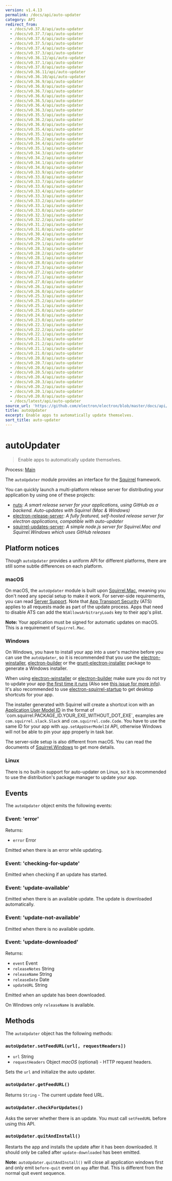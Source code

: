 ```yaml
---
version: v1.4.13
permalink: /docs/api/auto-updater
category: API
redirect_from:
  - /docs/v0.37.8/api/auto-updater
  - /docs/v0.37.7/api/auto-updater
  - /docs/v0.37.6/api/auto-updater
  - /docs/v0.37.5/api/auto-updater
  - /docs/v0.37.4/api/auto-updater
  - /docs/v0.37.3/api/auto-updater
  - /docs/v0.36.12/api/auto-updater
  - /docs/v0.37.1/api/auto-updater
  - /docs/v0.37.0/api/auto-updater
  - /docs/v0.36.11/api/auto-updater
  - /docs/v0.36.10/api/auto-updater
  - /docs/v0.36.9/api/auto-updater
  - /docs/v0.36.8/api/auto-updater
  - /docs/v0.36.7/api/auto-updater
  - /docs/v0.36.6/api/auto-updater
  - /docs/v0.36.5/api/auto-updater
  - /docs/v0.36.4/api/auto-updater
  - /docs/v0.36.3/api/auto-updater
  - /docs/v0.35.5/api/auto-updater
  - /docs/v0.36.2/api/auto-updater
  - /docs/v0.36.0/api/auto-updater
  - /docs/v0.35.4/api/auto-updater
  - /docs/v0.35.3/api/auto-updater
  - /docs/v0.35.2/api/auto-updater
  - /docs/v0.34.4/api/auto-updater
  - /docs/v0.35.1/api/auto-updater
  - /docs/v0.34.3/api/auto-updater
  - /docs/v0.34.2/api/auto-updater
  - /docs/v0.34.1/api/auto-updater
  - /docs/v0.34.0/api/auto-updater
  - /docs/v0.33.9/api/auto-updater
  - /docs/v0.33.8/api/auto-updater
  - /docs/v0.33.7/api/auto-updater
  - /docs/v0.33.6/api/auto-updater
  - /docs/v0.33.4/api/auto-updater
  - /docs/v0.33.3/api/auto-updater
  - /docs/v0.33.2/api/auto-updater
  - /docs/v0.33.1/api/auto-updater
  - /docs/v0.33.0/api/auto-updater
  - /docs/v0.32.3/api/auto-updater
  - /docs/v0.32.2/api/auto-updater
  - /docs/v0.31.2/api/auto-updater
  - /docs/v0.31.0/api/auto-updater
  - /docs/v0.30.4/api/auto-updater
  - /docs/v0.29.2/api/auto-updater
  - /docs/v0.29.1/api/auto-updater
  - /docs/v0.28.3/api/auto-updater
  - /docs/v0.28.2/api/auto-updater
  - /docs/v0.28.1/api/auto-updater
  - /docs/v0.28.0/api/auto-updater
  - /docs/v0.27.3/api/auto-updater
  - /docs/v0.27.2/api/auto-updater
  - /docs/v0.27.1/api/auto-updater
  - /docs/v0.27.0/api/auto-updater
  - /docs/v0.26.1/api/auto-updater
  - /docs/v0.26.0/api/auto-updater
  - /docs/v0.25.3/api/auto-updater
  - /docs/v0.25.2/api/auto-updater
  - /docs/v0.25.1/api/auto-updater
  - /docs/v0.25.0/api/auto-updater
  - /docs/v0.24.0/api/auto-updater
  - /docs/v0.23.0/api/auto-updater
  - /docs/v0.22.3/api/auto-updater
  - /docs/v0.22.2/api/auto-updater
  - /docs/v0.22.1/api/auto-updater
  - /docs/v0.21.3/api/auto-updater
  - /docs/v0.21.2/api/auto-updater
  - /docs/v0.21.1/api/auto-updater
  - /docs/v0.21.0/api/auto-updater
  - /docs/v0.20.8/api/auto-updater
  - /docs/v0.20.7/api/auto-updater
  - /docs/v0.20.6/api/auto-updater
  - /docs/v0.20.5/api/auto-updater
  - /docs/v0.20.4/api/auto-updater
  - /docs/v0.20.3/api/auto-updater
  - /docs/v0.20.2/api/auto-updater
  - /docs/v0.20.1/api/auto-updater
  - /docs/v0.20.0/api/auto-updater
  - /docs/latest/api/auto-updater
source_url: 'https://github.com/electron/electron/blob/master/docs/api/auto-updater.md'
title: autoUpdater
excerpt: Enable apps to automatically update themselves.
sort_title: auto-updater
---
```

# autoUpdater

> Enable apps to automatically update themselves.

Process: [Main]({{site.baseurl}}/docs/tutorial/quick-start#main-process)

The `autoUpdater` module provides an interface for the [Squirrel](https://github.com/Squirrel) framework.

You can quickly launch a multi-platform release server for distributing your application by using one of these projects:

*   [nuts](https://github.com/GitbookIO/nuts): _A smart release server for your applications, using GitHub as a backend. Auto-updates with Squirrel (Mac & Windows)_
*   [electron-release-server](https://github.com/ArekSredzki/electron-release-server): _A fully featured, self-hosted release server for electron applications, compatible with auto-updater_
*   [squirrel-updates-server](https://github.com/Aluxian/squirrel-updates-server): _A simple node.js server for Squirrel.Mac and Squirrel.Windows which uses GitHub releases_

## Platform notices

Though `autoUpdater` provides a uniform API for different platforms, there are still some subtle differences on each platform.

### macOS

On macOS, the `autoUpdater` module is built upon [Squirrel.Mac](https://github.com/Squirrel/Squirrel.Mac), meaning you don't need any special setup to make it work. For server-side requirements, you can read [Server Support](https://github.com/Squirrel/Squirrel.Mac#server-support). Note that [App Transport Security](https://developer.apple.com/library/content/documentation/General/Reference/InfoPlistKeyReference/Articles/CocoaKeys.html#//apple_ref/doc/uid/TP40009251-SW35) (ATS) applies to all requests made as part of the update process. Apps that need to disable ATS can add the `NSAllowsArbitraryLoads` key to their app's plist.

**Note:** Your application must be signed for automatic updates on macOS. This is a requirement of `Squirrel.Mac`.

### Windows

On Windows, you have to install your app into a user's machine before you can use the `autoUpdater`, so it is recommended that you use the [electron-winstaller](https://github.com/electron/windows-installer), [electron-builder](https://github.com/electron-userland/electron-builder) or the [grunt-electron-installer](https://github.com/electron/grunt-electron-installer) package to generate a Windows installer.

When using [electron-winstaller](https://github.com/electron/windows-installer) or [electron-builder](https://github.com/electron-userland/electron-builder) make sure you do not try to update your app [the first time it runs](https://github.com/electron/windows-installer#handling-squirrel-events) (Also see [this issue for more info](https://github.com/electron/electron/issues/7155)). It's also recommended to use [electron-squirrel-startup](https://github.com/mongodb-js/electron-squirrel-startup) to get desktop shortcuts for your app.

The installer generated with Squirrel will create a shortcut icon with an [Application User Model ID](https://msdn.microsoft.com/en-us/library/windows/desktop/dd378459(v=vs.85).aspx) in the format of `com.squirrel.PACKAGE_ID.YOUR_EXE_WITHOUT_DOT_EXE`, examples are `com.squirrel.slack.Slack` and `com.squirrel.code.Code`. You have to use the same ID for your app with `app.setAppUserModelId` API, otherwise Windows will not be able to pin your app properly in task bar.

The server-side setup is also different from macOS. You can read the documents of [Squirrel.Windows](https://github.com/Squirrel/Squirrel.Windows) to get more details.

### Linux

There is no built-in support for auto-updater on Linux, so it is recommended to use the distribution's package manager to update your app.

## Events

The `autoUpdater` object emits the following events:

### Event: 'error'

Returns:

*   `error` Error

Emitted when there is an error while updating.

### Event: 'checking-for-update'

Emitted when checking if an update has started.

### Event: 'update-available'

Emitted when there is an available update. The update is downloaded automatically.

### Event: 'update-not-available'

Emitted when there is no available update.

### Event: 'update-downloaded'

Returns:

*   `event` Event
*   `releaseNotes` String
*   `releaseName` String
*   `releaseDate` Date
*   `updateURL` String

Emitted when an update has been downloaded.

On Windows only `releaseName` is available.

## Methods

The `autoUpdater` object has the following methods:

### `autoUpdater.setFeedURL(url[, requestHeaders])`

*   `url` String
*   `requestHeaders` Object _macOS_ (optional) - HTTP request headers.

Sets the `url` and initialize the auto updater.

### `autoUpdater.getFeedURL()`

Returns `String` - The current update feed URL.

### `autoUpdater.checkForUpdates()`

Asks the server whether there is an update. You must call `setFeedURL` before using this API.

### `autoUpdater.quitAndInstall()`

Restarts the app and installs the update after it has been downloaded. It should only be called after `update-downloaded` has been emitted.

**Note:** `autoUpdater.quitAndInstall()` will close all application windows first and only emit `before-quit` event on `app` after that. This is different from the normal quit event sequence.
